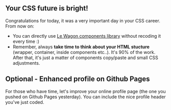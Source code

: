## Your CSS future is bright!

Congratulations for today, it was a very important day in your CSS career. From now on:

- You can directly use [Le Wagon components library](http://lewagon.github.io/ui-components/) without recoding it every time :)
- Remember, always **take time to think about your HTML stucture** (wrapper, container, inside components etc..). It's 90% of the work. After that, it's just a matter of components copy/paste and small CSS adjustments.

## Optional - Enhanced profile on Github Pages

For those who have time, let's improve your online profile page (the one you pushed on Github Pages yesterday). You can include the nice profile header you've just coded.
